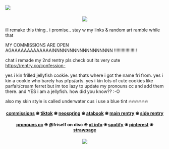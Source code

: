 ![](https://komarev.com/ghpvc/?username=darlingness&label=🪼&color=8bd3f7&style=plastic)
#### <p align="center"> ![](https://files.catbox.moe/bazh5e.png)


ill remake this thing.. i promise.. stay w my links & random art ramble while that

MY COMMISSIONS ARE OPEN AGAAAAAAAAAAAAAINNNNNNNNNNNNNNNNNN !!!!!!!!!!!!!!!!!!

chat i remade my 2nd rentry pls check out its very cute https://rentry.co/confession-

yes i kin frilled jellyfish cookie. yes thats where i got the name fri from. yes i kin a cookie who barely has pfps/arts. yes i kin lots of cute cookies like parfait/cream ferret but im too lazy to update my pronouns cc and add them there. and YES i am a jellyfish. how did you know?? :-O

also my skin style is called underwater cus i use a blue tint 🔥🔥🔥🔥🔥🔥
#### <p align="center"> [commissions](https://fricomms.carrd.co/)  ❀  [tiktok](https://www.tiktok.com/@fri_core)  ❀  [neospring](https://neospring.org/@fri)  ❀  [atabook](https://fri.atabook.org)  ❀  [main rentry](https://rentry.co/fri)  ❀  [side rentry](https://rentry.co/confession-)
#### <p align="center">[pronouns cc](https://pronouns.cc/@nightic)  ❀   @friself on disc  ❀  [pt info](https://rentry.co/ptowner)  ❀  [spotify](https://open.spotify.com/user/31ajix25v2i4pz3etbcs3ve3rsmm?si=a6583ce8b4a94830)  ❀  [pinterest](https://pin.it/3agjiw2iX)  ❀  [strawpage](https://friself.straw.page/)

#### <p align="center"> ![](https://files.catbox.moe/a7q4if.png)
